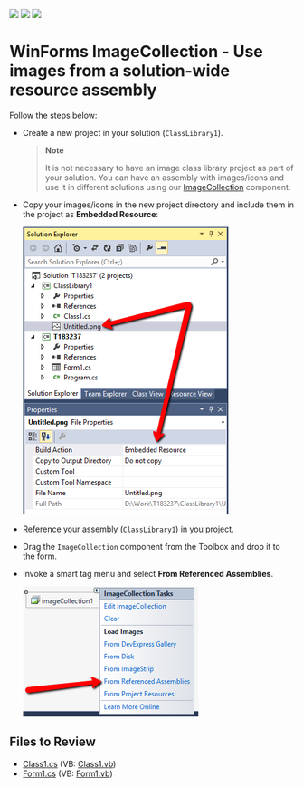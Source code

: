 <!-- default badges list -->
![](https://img.shields.io/endpoint?url=https://codecentral.devexpress.com/api/v1/VersionRange/128623076/14.2.3%2B)
[![](https://img.shields.io/badge/Open_in_DevExpress_Support_Center-FF7200?style=flat-square&logo=DevExpress&logoColor=white)](https://supportcenter.devexpress.com/ticket/details/T183237)
[![](https://img.shields.io/badge/📖_How_to_use_DevExpress_Examples-e9f6fc?style=flat-square)](https://docs.devexpress.com/GeneralInformation/403183)
<!-- default badges end -->

# WinForms ImageCollection - Use images from a solution-wide resource assembly

Follow the steps below:

* Create a new project in your solution (`ClassLibrary1`).

  > **Note**
  >
  > It is not necessary to have an image class library project as part of your solution. You can have an assembly with images/icons and use it in different solutions using our [ImageCollection](https://docs.devexpress.com/WindowsForms/DevExpress.Utils.ImageCollection) component.

* Copy your images/icons in the new project directory and include them in the project as **Embedded Resource**:
  
  ![WinForms ImageCollection - Use images from a solution-wide resource assembly](https://raw.githubusercontent.com/DevExpress-Examples/imagecollection-how-to-use-images-from-a-solution-wide-resource-assembly-t183237/14.2.3+/media/9ee1568d-8aac-11e4-80ba-00155d624807.png)

* Reference your assembly (`ClassLibrary1`) in you project.
* Drag the `ImageCollection` component from the Toolbox and drop it to the form.
* Invoke a smart tag menu and select **From Referenced Assemblies**.

  ![WinForms ImageCollection Smart Tag Menu](https://raw.githubusercontent.com/DevExpress-Examples/imagecollection-how-to-use-images-from-a-solution-wide-resource-assembly-t183237/14.2.3+/media/243ab7dd-8aad-11e4-80ba-00155d624807.png)


## Files to Review

* [Class1.cs](./CS/ClassLibrary1/Class1.cs) (VB: [Class1.vb](./VB/ClassLibrary1/Class1.vb))
* [Form1.cs](./CS/T183237/Form1.cs) (VB: [Form1.vb](./VB/T183237/Form1.vb))
